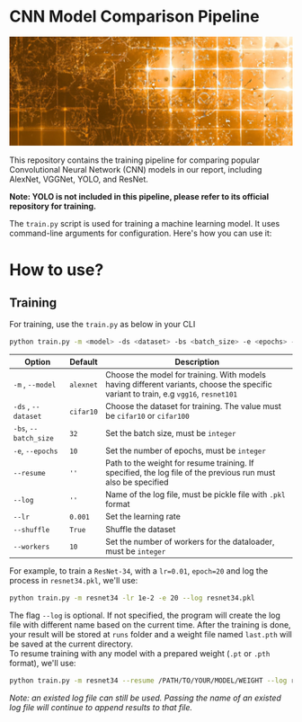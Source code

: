 # CNN Model Comparison Pipeline

![](assets/cover.png)

This repository contains the training pipeline for comparing popular Convolutional Neural Network (CNN) models in our report, including AlexNet, VGGNet, YOLO, and ResNet.

**Note: YOLO is not included in this pipeline, please refer to its official repository for training.**

The `train.py` script is used for training a machine learning model. It uses command-line arguments for configuration. Here's how you can use it:

# How to use?

## Training

For training, use the `train.py` as below in your CLI

```bash
python train.py -m <model> -ds <dataset> -bs <batch_size> -e <epochs> --resume <resume> --log <log> --lr <learning_rate> --shuffle <shuffle> --workers <workers>
```

| Option     | Default | Description
| ---------------- | ----------- | ---------- |
| `-m` , `--model`  | `alexnet` | Choose the model for training. With models having different variants, choose the specific variant to train, e.g `vgg16`, `resnet101` |
| `-ds` , `--dataset`   | `cifar10` | Choose the dataset for training. The value must be `cifar10` or `cifar100` |
| `-bs`, `--batch_size`   | `32` | Set the batch size, must be `integer`
|`-e`, `--epochs`   | `10` | Set the number of epochs, must be `integer`|
|`--resume`   | `''` | Path to the weight for resume training. If specified, the log file of the previous run must also be specified |
|`--log`   | `''` | Name of the log file, must be pickle file with `.pkl` format|
|`--lr`   | `0.001` | Set the learning rate |
|`--shuffle`   | `True` | Shuffle the dataset |
|`--workers`   | `10` | Set the number of workers for the dataloader, must be `integer` |

For example, to train a `ResNet-34`, with a `lr=0.01`, `epoch=20` and log the process in `resnet34.pkl`, we'll use:

```bash
python train.py -m resnet34 -lr 1e-2 -e 20 --log resnet34.pkl
```

The flag `--log` is optional. If not specified, the program will create the log file with different name based on the current time. After the training is done, your result will be stored at `runs` folder and a weight file named `last.pth` will be saved at the current directory.  
To resume training with any model with a prepared weight (`.pt` or `.pth` format), we'll use:

```bash
python train.py -m resnet34 --resume /PATH/TO/YOUR/MODEL/WEIGHT --log resnet34.pkl -e 20 --workers 6
```

*Note: an existed log file can still be used. Passing the name of an existed log file will continue to append results to that file.*
